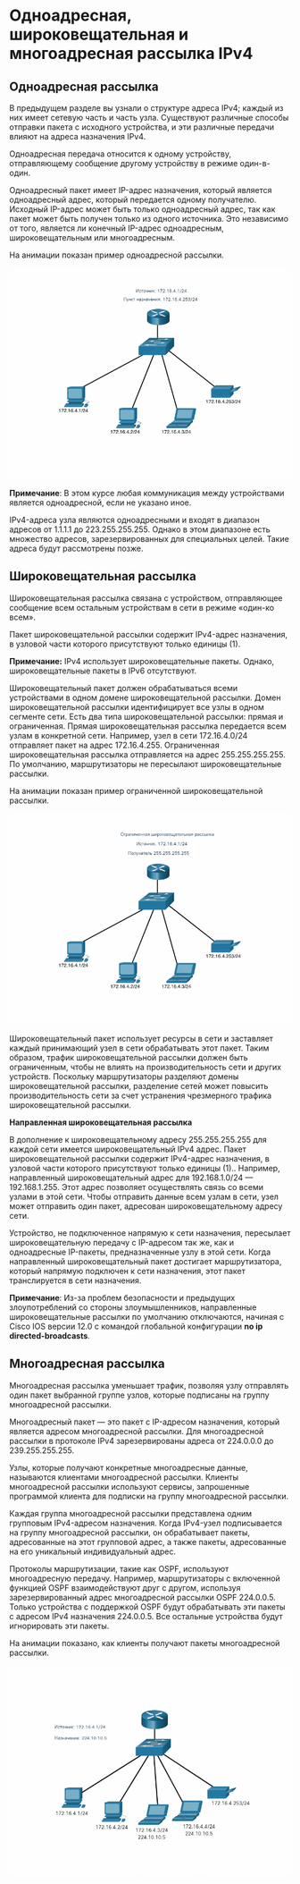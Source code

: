 # Одноадресная, широковещательная и многоадресная рассылка IPv4

<!-- 11.2.1 -->
## Одноадресная рассылка

В предыдущем разделе вы узнали о структуре адреса IPv4; каждый из них имеет сетевую часть и часть узла. Существуют различные способы отправки пакета с исходного устройства, и эти различные передачи влияют на адреса назначения IPv4.

Одноадресная передача относится к одному устройству, отправляющему сообщение другому устройству в режиме один-в-один.

Одноадресный пакет имеет IP-адрес назначения, который является одноадресный адрес, который передается одному получателю. Исходный IP-адрес может быть только одноадресный адрес, так как пакет может быть получен только из одного источника. Это независимо от того, является ли конечный IP-адрес одноадресным, широковещательным или многоадресным.

На анимации показан пример одноадресной рассылки.

![](./assets/11.2.1.gif)

**Примечание**: В этом курсе любая коммуникация между устройствами является одноадресной, если не указано иное.

IPv4-адреса узла являются одноадресными и входят в диапазон адресов от 1.1.1.1 до 223.255.255.255. Однако в этом диапазоне есть множество адресов, зарезервированных для специальных целей. Такие адреса будут рассмотрены позже.

<!-- 11.2.2 -->
## Широковещательная рассылка

Широковещательная рассылка связана с  устройством, отправляющее сообщение всем остальным устройствам в сети в режиме «один-ко всем».

Пакет широковещательной рассылки содержит IPv4-адрес назначения, в узловой части которого присутствуют только единицы (1).

**Примечание:** IPv4 использует широковещательные пакеты. Однако, широковещательные пакеты в IPv6 отсутствуют.

Широковещательный пакет должен обрабатываться всеми устройствами в одном домене широковещательной рассылки. Домен широковещательной рассылки идентифицирует все узлы в одном  сегменте сети. Есть два типа широковещательной рассылки: прямая и ограниченная. Прямая широковещательная рассылка передается всем узлам в конкретной сети. Например, узел в сети 172.16.4.0/24 отправляет пакет на адрес 172.16.4.255. Ограниченная широковещательная рассылка отправляется на адрес 255.255.255.255. По умолчанию, маршрутизаторы не пересылают широковещательные рассылки.

На анимации показан пример ограниченной широковещательной рассылки.

![](./assets/11.2.2.gif)

Широковещательный пакет использует ресурсы в сети и заставляет каждый принимающий узел в сети обрабатывать этот пакет. Таким образом, трафик широковещательной рассылки должен быть ограниченным, чтобы не влиять на производительность сети и других устройств. Поскольку маршрутизаторы разделяют домены широковещательной рассылки, разделение сетей может повысить производительность сети за счет устранения чрезмерного трафика широковещательной рассылки.

**Направленная широковещательная рассылка**

В дополнение к широковещательному адресу 255.255.255.255 для каждой сети имеется широковещательный IPv4 адрес. Пакет широковещательной рассылки содержит IPv4-адрес назначения, в узловой части которого присутствуют только единицы (1).. Например, направленный широковещательный адрес для 192.168.1.0/24 — 192.168.1.255. Этот адрес позволяет осуществлять связь со всеми узлами в этой сети. Чтобы отправить данные всем узлам в сети, узел может отправить один пакет, адресован широковещательному адресу сети.

Устройство, не подключенное напрямую к сети назначения, пересылает широковещательную передачу с IP-адресом так же, как и одноадресные IP-пакеты, предназначенные узлу в этой сети. Когда направленный широковещательный пакет достигает маршрутизатора, который напрямую подключен к сети назначения, этот пакет транслируется в сети назначения.

**Примечание**: Из-за проблем безопасности и предыдущих злоупотреблений со стороны злоумышленников, направленные широковещательные рассылки по умолчанию отключаются, начиная с Cisco IOS версии 12.0 с командой глобальной конфигурации **no ip directed-broadcasts**.

<!-- 11.2.3 -->
## Многоадресная рассылка

Многоадресная рассылка уменьшает трафик, позволяя узлу отправлять один пакет выбранной группе узлов, которые подписаны на группу многоадресной рассылки.

Многоадресный пакет — это пакет с IP-адресом назначения, который является адресом многоадресной рассылки. Для многоадресной рассылки в протоколе IPv4 зарезервированы адреса от 224.0.0.0 до 239.255.255.255.

Узлы, которые получают конкретные многоадресные данные, называются клиентами многоадресной рассылки. Клиенты многоадресной рассылки используют сервисы, запрошенные программой клиента для подписки на группу многоадресной рассылки.

Каждая группа многоадресной рассылки представлена одним групповым IPv4-адресом назначения. Когда IPv4-узел подписывается на группу многоадресной рассылки, он обрабатывает пакеты, адресованные на этот групповой адрес, а также пакеты, адресованные на его уникальный индивидуальный адрес.

Протоколы маршрутизации, такие как OSPF, используют многоадресную передачу. Например, маршрутизаторы с включенной функцией OSPF взаимодействуют друг с другом, используя зарезервированный адрес многоадресной рассылки OSPF 224.0.0.5. Только устройства с поддержкой OSPF будут обрабатывать эти пакеты с адресом IPv4 назначения 224.0.0.5. Все остальные устройства будут игнорировать эти пакеты.

На анимации показано, как клиенты получают пакеты многоадресной рассылки.

![](./assets/11.2.3.gif)

<!-- 11.2.4 -->
<!-- ## Упражнение - одноадресная, широковещательная или многоадресная рассылка -->

